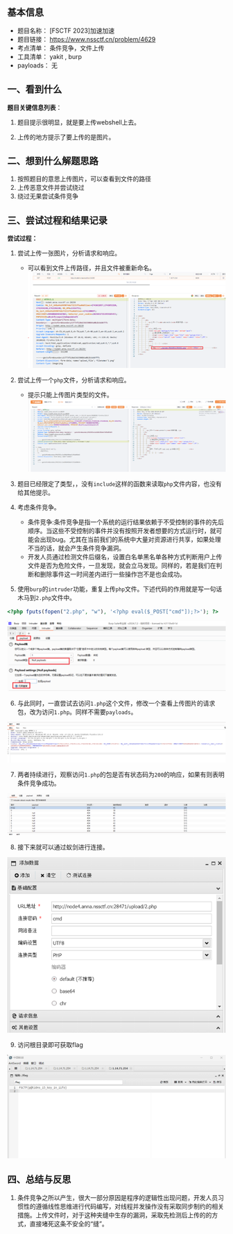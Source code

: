 ## 基本信息

* 题目名称： [FSCTF 2023]加速加速
* 题目链接： https://www.nssctf.cn/problem/4629
* 考点清单： 条件竞争，文件上传
* 工具清单： yakit , burp
* payloads： 无

## 一、看到什么

**题目关键信息列表**：

1. 题目提示很明显，就是要上传webshell上去。

2. 上传的地方提示了要上传的是图片。

## 二、想到什么解题思路

1. 按照题目的意思上传图片，可以查看到文件的路径
2. 上传恶意文件并尝试绕过
3. 绕过无果尝试条件竞争

## 三、尝试过程和结果记录



**尝试过程：**

1. 尝试上传一张图片，分析请求和响应。
    - 可以看到文件上传路径，并且文件被重新命名。
    ![](images/[FSCTF%202023]加速加速-上传图片.png)
2. 尝试上传一个`php`文件，分析请求和响应。
    - 提示只能上传图片类型的文件。
    ![](images/[FSCTF%202023]加速加速-上传php.png)
3. 题目已经限定了类型，，没有`include`这样的函数来读取`php`文件内容，也没有给其他提示。

4. 考虑条件竞争。
    - 条件竞争:条件竞争是指一个系统的运行结果依赖于不受控制的事件的先后顺序。当这些不受控制的事件并没有按照开发者想要的方式运行时，就可能会出现bug。尤其在当前我们的系统中大量对资源进行共享，如果处理不当的话，就会产生条件竞争漏洞。
    - 开发人员通过检测文件后缀名，设置白名单黑名单各种方式判断用户上传文件是否为危险文件，一旦发现，就会立马发现。同样的，若是我们在判断和删除事件这一时间差内进行一些操作岂不是也会成功。

5. 使用`burp`的`intruder`功能，重复上传`php`文件。下述代码的作用就是写一句话木马到`2.php`文件中。

```php
<?php fputs(fopen("2.php", "w"), '<?php eval($_POST["cmd"]);?>'); ?>    
```
![](images/[FSCTF%202023]加速加速-重复上传php.png)


6. 与此同时，一直尝试去访问`1.php`这个文件，修改一个查看上传图片的请求包，改为访问`1.php`。同样不需要`payloads`。

![](images/[FSCTF%202023]加速加速-查看php.png)


7. 两者持续进行，观察访问`1.php`的包是否有状态码为`200`的响应，如果有则表明条件竞争成功。

![](images/[FSCTF%202023]加速加速-成功上传.png)

8. 接下来就可以通过蚁剑进行连接。

![](images/[FSCTF%202023]加速加速-蚁剑连接.png)
  
9. 访问根目录即可获取flag

![](images/[FSCTF%202023]加速加速-获取flag.png)

## 四、总结与反思

1. 条件竞争之所以产生，很大一部分原因是程序的逻辑性出现问题，开发人员习惯性的遵循线性思维进行代码编写，对线程并发操作没有采取同步制约的相关措施。上传文件时，对于这种夹缝中生存的漏洞，采取先检测后上传的的方式，直接堵死这条不安全的“缝”。

